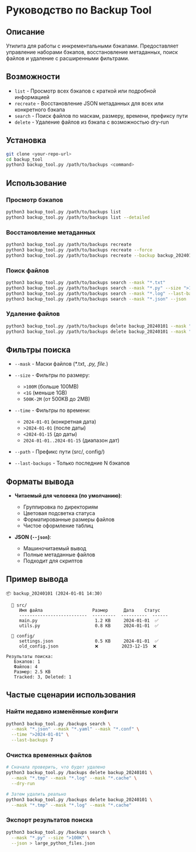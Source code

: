 # Руководство по Backup Tool

## Описание

Утилита для работы с инкрементальными бэкапами. Предоставляет управление наборами бэкапов, восстановление метаданных, поиск файлов и удаление с расширенными фильтрами.

## Возможности

* `list` - Просмотр всех бэкапов с краткой или подробной информацией
* `recreate` - Восстановление JSON метаданных для всех или конкретного бэкапа
* `search` - Поиск файлов по маскам, размеру, времени, префиксу пути
* `delete` - Удаление файлов из бэкапа с возможностью dry-run

## Установка

```bash
git clone <your-repo-url>
cd backup_tool
python3 backup_tool.py /path/to/backups <command>
```

## Использование

### Просмотр бэкапов

```bash
python3 backup_tool.py /path/to/backups list
python3 backup_tool.py /path/to/backups list --detailed
```

### Восстановление метаданных

```bash
python3 backup_tool.py /path/to/backups recreate
python3 backup_tool.py /path/to/backups recreate --force
python3 backup_tool.py /path/to/backups recreate --backup backup_20240101
```

### Поиск файлов

```bash
python3 backup_tool.py /path/to/backups search --mask "*.txt"
python3 backup_tool.py /path/to/backups search --mask "*.py" --size ">100K" --time ">2024-01-01"
python3 backup_tool.py /path/to/backups search --mask "*.log" --last-backups 5
python3 backup_tool.py /path/to/backups search --mask "*.json" --json
```

### Удаление файлов

```bash
python3 backup_tool.py /path/to/backups delete backup_20240101 --mask "*.tmp" --dry-run
python3 backup_tool.py /path/to/backups delete backup_20240101 --mask "*.tmp"
```

## Фильтры поиска

* `--mask` - Маски файлов (\*.txt, *.py, file.*)
* `--size` - Фильтры по размеру:

  * `>100M` (больше 100MB)
  * `<1G` (меньше 1GB)
  * `500K-2M` (от 500KB до 2MB)
* `--time` - Фильтры по времени:

  * `2024-01-01` (конкретная дата)
  * `>2024-01-01` (после даты)
  * `<2024-01-15` (до даты)
  * `2024-01-01..2024-01-15` (диапазон дат)
* `--path` - Префикс пути (src/, config/)
* `--last-backups` - Только последние N бэкапов

## Форматы вывода

* **Читаемый для человека (по умолчанию)**:

  * Группировка по директориям
  * Цветовая подсветка статуса
  * Форматированные размеры файлов
  * Чистое оформление таблиц
* **JSON (`--json`)**:

  * Машиночитаемый вывод
  * Полные метаданные файлов
  * Подходит для скриптов

## Пример вывода

```
📦 backup_20240101 (2024-01-01 14:30)

  📁 src/
     Имя файла                   Размер      Дата    Статус
     --------------------------  ---------  ----------  ------
     main.py                      1.2 KB     2024-01-01  ✅
     utils.py                     0.8 KB     2024-01-01  ✅

  📁 config/
     settings.json                0.5 KB     2024-01-01  ✅
     old_config.json              ❌         2023-12-15  ❌

Результаты поиска:
   Бэкапов: 1
   Файлов: 4
   Размер: 2.5 KB
   Tracked: 3, Deleted: 1
```

## Частые сценарии использования

### Найти недавно изменённые конфиги

```bash
python3 backup_tool.py /backups search \
  --mask "*.json" --mask "*.yaml" --mask "*.conf" \
  --time ">2024-01-01" \
  --last-backups 7
```

### Очистка временных файлов

```bash
# Сначала проверить, что будет удалено
python3 backup_tool.py /backups delete backup_20240101 \
  --mask "*.tmp" --mask "*.log" --mask "*.cache" \
  --dry-run

# Затем удалить реально
python3 backup_tool.py /backups delete backup_20240101 \
  --mask "*.tmp" --mask "*.log" --mask "*.cache"
```

### Экспорт результатов поиска

```bash
python3 backup_tool.py /backups search \
  --mask "*.py" --size ">100K" \
  --json > large_python_files.json
```
